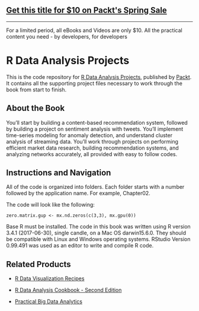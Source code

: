 ## [Get this title for $10 on Packt's Spring Sale](https://www.packt.com/B08383?utm_source=github&utm_medium=packt-github-repo&utm_campaign=spring_10_dollar_2022)
-----
For a limited period, all eBooks and Videos are only $10. All the practical content you need \- by developers, for developers

# R Data Analysis Projects
This is the code repository for [R Data Analysis Projects](https://www.packtpub.com/big-data-and-business-intelligence/r-data-analysis-projects?utm_source=github&utm_medium=repository&utm_campaign=9781788621878), published by [Packt](https://www.packtpub.com/?utm_source=github). It contains all the supporting project files necessary to work through the book from start to finish.
## About the Book
You’ll start by building a content-based recommendation system, followed by building a project on sentiment analysis with tweets. You’ll implement time-series modeling for anomaly detection, and understand cluster analysis of streaming data. You’ll work through projects on performing efficient market data research, building recommendation systems, and analyzing networks accurately, all provided with easy to follow codes.
## Instructions and Navigation
All of the code is organized into folders. Each folder starts with a number followed by the application name. For example, Chapter02.



The code will look like the following:
```
zero.matrix.gup <- mx.nd.zeros(c(3,3), mx.gpu(0))
```

Base R must be installed. The code in this book was written using R version 3.4.1 (2017-06-30), single candle, on a Mac OS darwin15.6.0. They should be compatible with Linux and Windows operating systems. RStudio Version 0.99.491 was used as an editor to write and compile R code.

## Related Products
* [R Data Visualization Recipes](https://www.packtpub.com/big-data-and-business-intelligence/r-data-visualization-recipes?utm_source=github&utm_medium=repository&utm_campaign=9781788398312)

* [R Data Analysis Cookbook - Second Edition](https://www.packtpub.com/big-data-and-business-intelligence/r-data-analysis-cookbook-second-edition?utm_source=github&utm_medium=repository&utm_campaign=9781787124479)

* [Practical Big Data Analytics](https://www.packtpub.com/big-data-and-business-intelligence/practical-big-data-analytics?utm_source=github&utm_medium=repository&utm_campaign=9781783554393)



